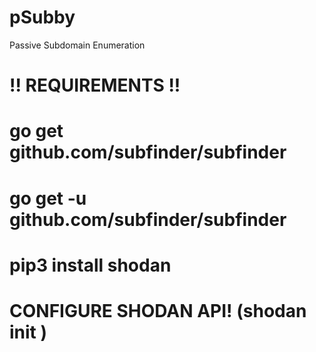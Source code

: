 # pSubby
Passive Subdomain Enumeration

# !! REQUIREMENTS !!
# go get github.com/subfinder/subfinder
# go get -u github.com/subfinder/subfinder
# pip3 install shodan
# CONFIGURE SHODAN API! (shodan init <api key>)
